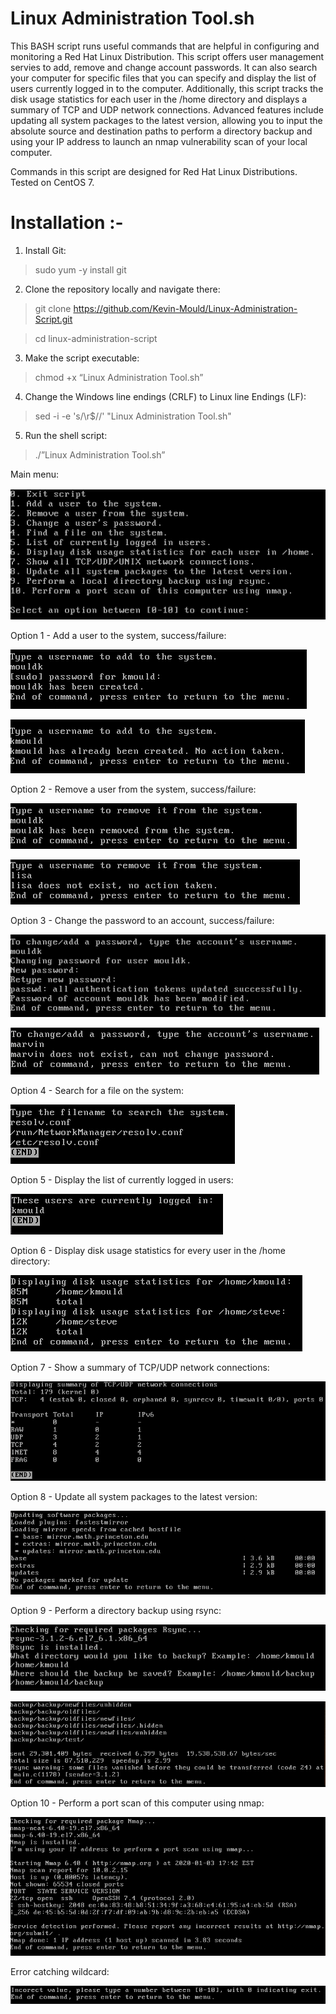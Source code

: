 # Linux Administration Tool.sh
This BASH script runs useful commands that are helpful in configuring and monitoring a Red Hat Linux Distribution. This script offers user management servies to add, remove and change account passwords. It can also search your computer for specific files that you can specify and display the list of users currently logged in to the computer. Additionally, this script tracks the disk usage statistics for each user in the /home directory and displays a summary of TCP and UDP network connections. Advanced features include updating all system packages to the latest version, allowing you to input the absolute source and destination paths to perform a directory backup and using your IP address to launch an nmap vulnerability scan of your local computer. 

Commands in this script are designed for Red Hat Linux Distributions. Tested on CentOS 7.

# **Installation :-**
1.	Install Git:
> sudo yum -y install git
2.	Clone the repository locally and navigate there:
> git clone https://github.com/Kevin-Mould/Linux-Administration-Script.git

> cd linux-administration-script
3.	Make the script executable:
> chmod +x “Linux Administration Tool.sh”
4.	Change the Windows line endings (CRLF) to Linux line Endings (LF):
>  sed -i -e 's/\r$//' "Linux Administration Tool.sh"
5.	Run the shell script:
> ./”Linux Administration Tool.sh”


Main menu:

![](Pictures/mainMenu.PNG)

Option 1 - Add a user to the system, success/failure:

![](Pictures/addUserSuccess.PNG)

![](Pictures/addUserFailure.PNG)

Option 2 - Remove a user from the system, success/failure:

![](Pictures/removeUserSuccess.PNG)

![](Pictures/removeUserFailure.PNG)

Option 3 - Change the password to an account, success/failure:

![](Pictures/changePasswordSuccess.PNG)

![](Pictures/changePasswordFailure.PNG)

Option 4 - Search for a file on the system:

![](Pictures/searchForFile.PNG)

Option 5 - Display the list of currently logged in users:

![](Pictures/loggedInUsers.PNG)

Option 6 - Display disk usage statistics for every user in the /home directory:

![](Pictures/displayUserDiskUsage.PNG)

Option 7 - Show a summary of TCP/UDP network connections:

![](Pictures/networkSummary.PNG)

Option 8 - Update all system packages to the latest version:

![](Pictures/updateSystem.PNG)

Option 9 - Perform a directory backup using rsync:

![](Pictures/backupDirectory.PNG)

![](Pictures/backupDirectorySuccess.PNG)

Option 10 - Perform a port scan of this computer using nmap:

![](Pictures/nmapScan.PNG)

Error catching wildcard:

![](Pictures/errorCatching.PNG)

